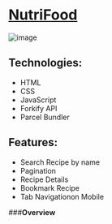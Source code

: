  # [NutriFood](https://newtfood.netlify.app/)
 
![image](https://user-images.githubusercontent.com/60948736/113063829-c570d880-916a-11eb-887c-15405d27ea87.png)





## **Technologies**:

- HTML
- CSS
- JavaScript
- Forkify API
- Parcel Bundler

## **Features**:

- Search Recipe by name
- Pagination
- Recipe Details
- Bookmark Recipe
- Tab Navigationon Mobile

###**Overview**

